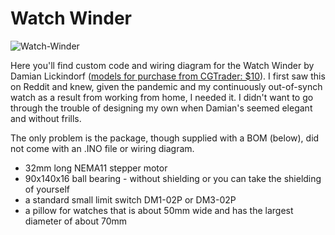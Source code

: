 # Watch Winder

<img src="https://i.ibb.co/Yfc7wk3/Watch-Winder.png" alt="Watch-Winder" border="0">

Here you'll find custom code and wiring diagram for the Watch Winder by Damian Lickindorf (<a href="https://www.cgtrader.com/3d-print-models/gadgets/other/watch-winder-by-damian-lickindorf-mechanics-only">models for purchase from CGTrader: $10</a>). I first saw this on Reddit and knew, given the pandemic and my continuously out-of-synch watch as a result from working from home, I needed it. I didn't want to go through the trouble of designing my own when Damian's seemed elegant and without frills.  

The only problem is the package, though supplied with a BOM (below), did not come with an .INO file or wiring diagram.


- 32mm long NEMA11 stepper motor
- 90x140x16 ball bearing - without shielding or you can take the shielding of yourself
- a standard small limit switch DM1-02P or DM3-02P
- a pillow for watches that is about 50mm wide and has the largest diameter of about 70mm
